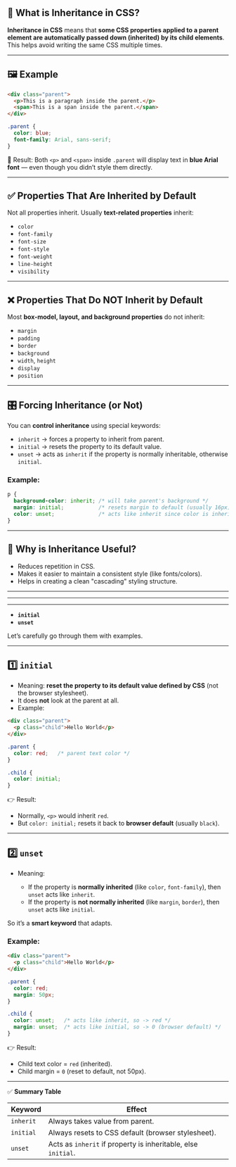 ## 🌱 What is Inheritance in CSS?

**Inheritance in CSS** means that **some CSS properties applied to a parent element are automatically passed down (inherited) by its child elements**.
This helps avoid writing the same CSS multiple times.

---

## 🖼 Example

```html
<div class="parent">
  <p>This is a paragraph inside the parent.</p>
  <span>This is a span inside the parent.</span>
</div>
```

```css
.parent {
  color: blue;
  font-family: Arial, sans-serif;
}
```

🔹 Result: Both `<p>` and `<span>` inside `.parent` will display text in **blue Arial font** — even though you didn’t style them directly.

---

## ✅ Properties That Are Inherited by Default

Not all properties inherit. Usually **text-related properties** inherit:

* `color`
* `font-family`
* `font-size`
* `font-style`
* `font-weight`
* `line-height`
* `visibility`

---

## ❌ Properties That Do NOT Inherit by Default

Most **box-model, layout, and background properties** do not inherit:

* `margin`
* `padding`
* `border`
* `background`
* `width`, `height`
* `display`
* `position`

---

## 🎛 Forcing Inheritance (or Not)

You can **control inheritance** using special keywords:

* `inherit` → forces a property to inherit from parent.
* `initial` → resets the property to its default value.
* `unset` → acts as `inherit` if the property is normally inheritable, otherwise `initial`.

### Example:

```css
p {
  background-color: inherit; /* will take parent's background */
  margin: initial;           /* resets margin to default (usually 16px) */
  color: unset;              /* acts like inherit since color is inheritable */
}
```

---

## 🌟 Why is Inheritance Useful?

* Reduces repetition in CSS.
* Makes it easier to maintain a consistent style (like fonts/colors).
* Helps in creating a clean "cascading" styling structure.

---
---
---




* **`initial`**
* **`unset`**

Let’s carefully go through them with examples.

---

## 1️⃣ `initial`

* Meaning: **reset the property to its default value defined by CSS** (not the browser stylesheet).
* It does **not** look at the parent at all.
* Example:

```html
<div class="parent">
  <p class="child">Hello World</p>
</div>
```

```css
.parent {
  color: red;   /* parent text color */
}

.child {
  color: initial;
}
```

👉 Result:

* Normally, `<p>` would inherit `red`.
* But `color: initial;` resets it back to **browser default** (usually `black`).

---

## 2️⃣ `unset`

* Meaning:

  * If the property is **normally inherited** (like `color`, `font-family`), then `unset` acts like `inherit`.
  * If the property is **not normally inherited** (like `margin`, `border`), then `unset` acts like `initial`.

So it’s a **smart keyword** that adapts.

### Example:

```html
<div class="parent">
  <p class="child">Hello World</p>
</div>
```

```css
.parent {
  color: red;
  margin: 50px;
}

.child {
  color: unset;   /* acts like inherit, so -> red */
  margin: unset;  /* acts like initial, so -> 0 (browser default) */
}
```

👉 Result:

* Child text color = `red` (inherited).
* Child margin = `0` (reset to default, not 50px).

---

✅ **Summary Table**

| Keyword   | Effect                                                        |
| --------- | ------------------------------------------------------------- |
| `inherit` | Always takes value from parent.                               |
| `initial` | Always resets to CSS default (browser stylesheet).            |
| `unset`   | Acts as `inherit` if property is inheritable, else `initial`. |
